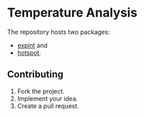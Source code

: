 # Temperature Analysis

The repository hosts two packages:

* [expint](expint) and
* [hotspot](hotspot).

## Contributing

1. Fork the project.
2. Implement your idea.
3. Create a pull request.
